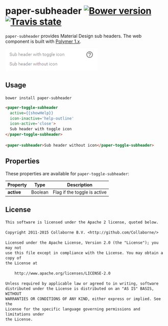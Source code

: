 paper-subheader [![Bower version](https://badge.fury.io/bo/paper-subheader.svg)](http://badge.fury.io/bo/paper-subheader) [![Travis state](https://travis-ci.org/Collaborne/paper-subheader.svg?branch=master)](https://travis-ci.org/Collaborne/paper-subheader)
=========

`paper-subheader` provides Material Design sub headers. The web component is built with [Polymer 1.x](https://www.polymer-project.org).

![Screenshot](/doc/screenshot.png "Screenshot")


## Usage

`bower install paper-subheader`

```html
<paper-toggle-subheader
  active={{showHelp}}
  icon-inactive='help-outline'
  icon-active='close'>
  Sub header with toggle icon
</paper-toggle-subheader>

<paper-subheader>Sub header without icon</paper-toggle-subheader>
```


## Properties

These properties are available for `paper-toggle-subheader`:

Property   | Type    | Description
---------- | ------- | ----------------------------
**active** | Boolean | Flag if the toggle is active


## License

    This software is licensed under the Apache 2 license, quoted below.

    Copyright 2011-2015 Collaborne B.V. <http://github.com/Collaborne/>

    Licensed under the Apache License, Version 2.0 (the "License"); you may not
    use this file except in compliance with the License. You may obtain a copy of
    the License at

        http://www.apache.org/licenses/LICENSE-2.0

    Unless required by applicable law or agreed to in writing, software
    distributed under the License is distributed on an "AS IS" BASIS, WITHOUT
    WARRANTIES OR CONDITIONS OF ANY KIND, either express or implied. See the
    License for the specific language governing permissions and limitations under
    the License.
    